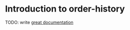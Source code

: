 # Introduction to order-history

TODO: write [great documentation](http://jacobian.org/writing/what-to-write/)
